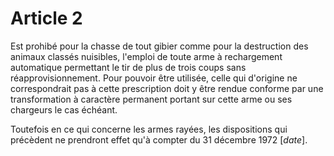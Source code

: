 # Article 2

Est prohibé pour la chasse de tout gibier comme pour la destruction des animaux classés nuisibles, l'emploi de toute arme à rechargement automatique permettant le tir de plus de trois coups sans réapprovisionnement. Pour pouvoir être utilisée, celle qui d'origine ne correspondrait pas à cette prescription doit y être rendue conforme par une transformation à caractère permanent portant sur cette arme ou ses chargeurs le cas échéant.

Toutefois en ce qui concerne les armes rayées, les dispositions qui précèdent ne prendront effet qu'à compter du 31 décembre 1972 [*date*].

